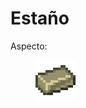 # Estaño

Aspecto:

<figure><img src="../../../../.gitbook/assets/New Piskel (4).png" alt=""><figcaption></figcaption></figure>
